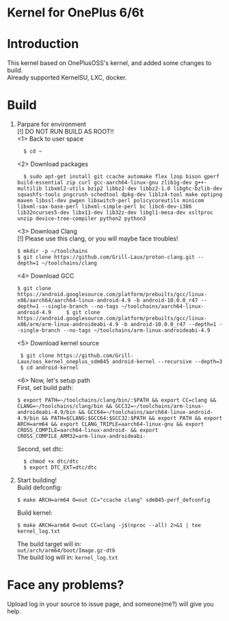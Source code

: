 # Kernel for OnePlus 6/6t
# Introduction
This kernel based on OnePlusOSS's kernel, and added some changes to build.  
Already supported KernelSU, LXC, docker.
# Build
1. Parpare for environment  
  [!] DO NOT RUN BUILD AS ROOT!!  
    <1> Back to user space
    ```
      $ cd ~
    ```    
    <2> Download packages  
    ```
      $ sudo apt-get install git ccache automake flex lzop bison gperf build-essential zip curl gcc-aarch64-linux-gnu zlib1g-dev g++-multilib libxml2-utils bzip2 libbz2-dev libbz2-1.0 libghc-bzlib-dev squashfs-tools pngcrush schedtool dpkg-dev liblz4-tool make optipng maven libssl-dev pwgen libswitch-perl policycoreutils minicom libxml-sax-base-perl libxml-simple-perl bc libc6-dev-i386 lib32ncurses5-dev libx11-dev lib32z-dev libgl1-mesa-dev xsltproc unzip device-tree-compiler python2 python3  
    ```    
    <3> Download Clang  
      [!] Please use this clang, or you will maybe face troubles!  
    ```
    $ mkdir -p ~/toolchains 
    $ git clone https://github.com/Grill-Laux/proton-clang.git --depth=1 ~/toolchains/clang 
    ```
    <4> Download GCC  
    ```
    $ git clone https://android.googlesource.com/platform/prebuilts/gcc/linux-x86/aarch64/aarch64-linux-android-4.9 -b android-10.0.0_r47 --depth=1 --single-branch --no-tags ~/toolchains/aarch64-linux-android-4.9     $ git clone https://android.googlesource.com/platform/prebuilts/gcc/linux-x86/arm/arm-linux-androideabi-4.9 -b android-10.0.0_r47 --depth=1 --single-branch --no-tags ~/toolchains/arm-linux-androideabi-4.9
    ```    
    <5> Download kernel source  
    ```
     $ git clone https://github.com/Grill-Laux/oos_kernel_oneplus_sdm845 android-kernel --recursive --depth=3    
     $ cd android-kernel
    ```    
  
    <6> Now, let's setup path  
    First, set build path:  
    ```
    $ export PATH=~/toolchains/clang/bin/:$PATH && export CC=clang && CLANG=~/toolchains/clang/bin && GCC32=~/toolchains/arm-linux-androideabi-4.9/bin && GCC64=~/toolchains/aarch64-linux-android-4.9/bin && PATH=$CLANG:$GCC64:$GCC32:$PATH && export PATH && export ARCH=arm64 && export CLANG_TRIPLE=aarch64-linux-gnu && export CROSS_COMPILE=aarch64-linux-android- && export CROSS_COMPILE_ARM32=arm-linux-androideabi-
    ```    
    Second, set dtc:
    ``` 
      $ chmod +x dtc/dtc  
      $ export DTC_EXT=dtc/dtc
    ```    
  
3. Start building!  
    Build defconfig:  
    ```
    $ make ARCH=arm64 O=out CC="ccache clang" sdm845-perf_defconfig
    ```    
    Build kernel:  
    ```
    $ make ARCH=arm64 O=out CC=clang -j$(nproc --all) 2>&1 | tee kernel_log.txt
    ```    
   The build target will in:    
   `out/arch/arm64/boot/Image.gz-dtb`    
   The build log will in:
   `kernel_log.txt`    
  
# Face any problems?
Upload log in your source to issue page, and someone(me?) will give you help.

